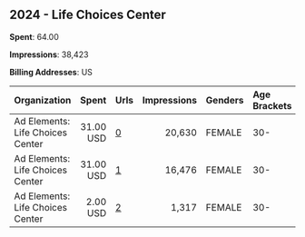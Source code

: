 ## 2024 - Life Choices Center 
**Spent**: 64.00

**Impressions**: 38,423

**Billing Addresses**: US

|Organization|Spent|Urls|Impressions|Genders|Age Brackets|Country Codes|
|:---|---:|:---|---:|:---|:---|:---|
|Ad Elements: Life Choices Center|31.00 USD|[0](https://www.snap.com/political-ads/asset/e3ba030e0bf7edf0141b41c9ac7527fb6bcbef86c31e62c827bd543f1d4eb5b3?mediaType=mp4)|20,630|FEMALE|30-|united states|
|Ad Elements: Life Choices Center|31.00 USD|[1](https://www.snap.com/political-ads/asset/e3ba030e0bf7edf0141b41c9ac7527fb6bcbef86c31e62c827bd543f1d4eb5b3?mediaType=mp4)|16,476|FEMALE|30-|united states|
|Ad Elements: Life Choices Center|2.00 USD|[2](https://www.snap.com/political-ads/asset/e3ba030e0bf7edf0141b41c9ac7527fb6bcbef86c31e62c827bd543f1d4eb5b3?mediaType=mp4)|1,317|FEMALE|30-|united states|
